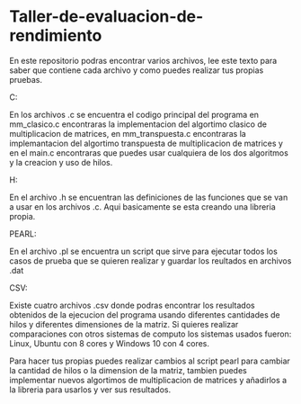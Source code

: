 # Taller-de-evaluacion-de-rendimiento
En este repositorio podras encontrar varios archivos, lee este texto para saber que contiene cada archivo y como puedes realizar tus propias pruebas.

C:

En los archivos .c se encuentra el codigo principal del programa en mm_clasico.c encontraras la implementacion del algortimo clasico de multiplicacion de matrices, en mm_transpuesta.c encontraras la implemantacion del algortimo transpuesta de multiplicacion de matrices y en el main.c encontraras que puedes usar cualquiera de los dos algoritmos y la creacion y uso de hilos.

H:

En el archivo .h se encuentran las definiciones de las funciones que se van a usar en los archivos .c. Aqui basicamente se esta creando una libreria propia.

PEARL:

En el archivo .pl se encuentra un script que sirve para ejecutar todos los casos de prueba que se quieren realizar y guardar los reultados en archivos .dat

CSV:

Existe cuatro archivos .csv donde podras encontrar los resultados obtenidos de la ejecucion del programa usando diferentes cantidades de hilos y diferentes dimensiones de la matriz. Si quieres realizar comparaciones con otros sistemas de computo los sistemas usados fueron: Linux, Ubuntu con 8 cores y Windows 10 con 4 cores.

Para hacer tus propias puedes realizar cambios al script pearl para cambiar la cantidad de hilos o la dimension de la matriz, tambien puedes implementar nuevos algortimos de multiplicacion de matrices y añadirlos a la libreria para usarlos y ver sus resultados.

